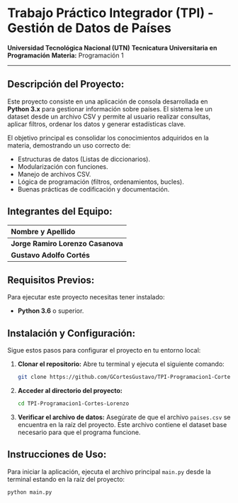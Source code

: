 # Trabajo Práctico Integrador (TPI) - Gestión de Datos de Países

**Universidad Tecnológica Nacional (UTN)**
**Tecnicatura Universitaria en Programación**
**Materia:** Programación 1

---

## Descripción del Proyecto:

Este proyecto consiste en una aplicación de consola desarrollada en **Python 3.x** para gestionar información sobre países. El sistema lee un dataset desde un archivo CSV y permite al usuario realizar consultas, aplicar filtros, ordenar los datos y generar estadísticas clave.

El objetivo principal es consolidar los conocimientos adquiridos en la materia, demostrando un uso correcto de:

- Estructuras de datos (Listas de diccionarios).
- Modularización con funciones.
- Manejo de archivos CSV.
- Lógica de programación (filtros, ordenamientos, bucles).
- Buenas prácticas de codificación y documentación.

## Integrantes del Equipo:

| Nombre y Apellido                 |
| :-------------------------------- |
| **Jorge Ramiro Lorenzo Casanova** |
| **Gustavo Adolfo Cortés**         |

## Requisitos Previos:

Para ejecutar este proyecto necesitas tener instalado:

- **Python 3.6** o superior.

## Instalación y Configuración:

Sigue estos pasos para configurar el proyecto en tu entorno local:

1.  **Clonar el repositorio:**
    Abre tu terminal y ejecuta el siguiente comando:

    ```bash
    git clone https://github.com/GCortesGustavo/TPI-Programacion1-Cortes-Lorenzo.git
    ```

2.  **Acceder al directorio del proyecto:**

    ```bash
    cd TPI-Programacion1-Cortes-Lorenzo
    ```

3.  **Verificar el archivo de datos:**
    Asegúrate de que el archivo `paises.csv` se encuentra en la raíz del proyecto. Este archivo contiene el dataset base necesario para que el programa funcione.

## Instrucciones de Uso:

Para iniciar la aplicación, ejecuta el archivo principal `main.py` desde la terminal estando en la raíz del proyecto:

```bash
python main.py
```
